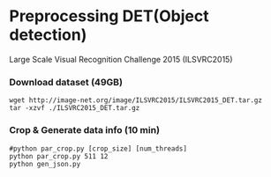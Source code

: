 # Preprocessing DET(Object detection)
Large Scale Visual Recognition Challenge 2015 (ILSVRC2015)

### Download dataset (49GB)

````shell
wget http://image-net.org/image/ILSVRC2015/ILSVRC2015_DET.tar.gz
tar -xzvf ./ILSVRC2015_DET.tar.gz
````

### Crop & Generate data info (10 min)

````shell
#python par_crop.py [crop_size] [num_threads]
python par_crop.py 511 12
python gen_json.py
````
